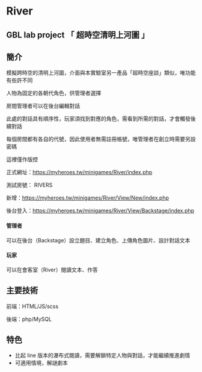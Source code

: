 # River
## GBL lab project 「 超時空清明上河圖 」


## 簡介

模擬跨時空的清明上河圖，介面與本實驗室另一產品「超時空座談」類似，唯功能有些許不同

人物為固定的各朝代角色，供管理者選擇

房間管理者可以在後台編輯對話

此處的對話具有順序性，玩家須找到對應的角色，需看到所需的對話，才會觸發後續對話

每個房間都有各自的代號，因此使用者無需註冊帳號，唯管理者在創立時需要另設密碼



這裡僅作版控

正式網址：https://myheroes.tw/minigames/River/index.php

測試房號： RIVERS

新增：https://myheroes.tw/minigames/River/View/New/index.php

後台登入：https://myheroes.tw/minigames/River/View/Backstage/index.php



#### 管理者

可以在後台（Backstage）設立題目、建立角色、上傳角色圖片、設計對話文本

#### 玩家

可以在會客室（River）閱讀文本、作答


## 主要技術

前端：HTML/JS/scss

後端：php/MySQL


## 特色

- 比起 line 版本的瀑布式閱讀，需要解鎖特定人物與對話，才能繼續推進劇情
- 可適用情境，解謎劇本
